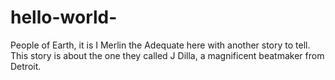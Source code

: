 # hello-world-

People of Earth, it is I Merlin the Adequate here with another story to tell.
This story is about the one they called J Dilla, a magnificent beatmaker from Detroit.
